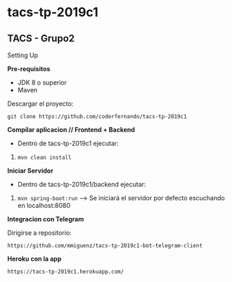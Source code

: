 # tacs-tp-2019c1  

## TACS - Grupo2

  

Setting Up

  
**Pre-requisitos**  
  
 - JDK 8 o superior  
 - Maven  
  
  
Descargar el proyecto:   
  
`git clone https://github.com/coderfernando/tacs-tp-2019c1`  
  
 **Compilar aplicacion // Frontend + Backend**   
  
 - Dentro de tacs-tp-2019c1 ejecutar:
  
1. `mvn clean install`
 
  **Iniciar Servidor**   
  - Dentro de tacs-tp-2019c1/backend ejecutar:

1. `mvn spring-boot:run` --> Se iniciará el servidor por defecto escuchando en localhost:8080

 **Integracion con Telegram**
 
 Dirigirse a repositorio:
 
 `https://github.com/mmiguenz/tacs-tp-2019c1-bot-telegram-client`
 
 **Heroku con la app**
 
 `https://tacs-tp-2019c1.herokuapp.com/`
